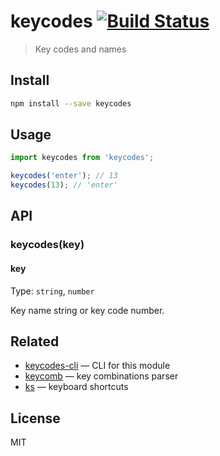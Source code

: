 # keycodes [![Build Status][travis-image]][travis-url]

> Key codes and names

## Install

```sh
npm install --save keycodes
```

## Usage

```js
import keycodes from 'keycodes';

keycodes('enter'); // 13
keycodes(13); // 'enter'
```

## API

### keycodes(key)

#### key

Type: `string`, `number`

Key name string or key code number.

## Related

* [keycodes-cli][keycodes-cli] — CLI for this module
* [keycomb][keycomb] — key combinations parser
* [ks][ks] — keyboard shortcuts

## License

MIT

[travis-url]: https://travis-ci.org/andrepolischuk/keycodes
[travis-image]: https://travis-ci.org/andrepolischuk/keycodes.svg?branch=master

[keycodes-cli]: https://github.com/andrepolischuk/keycodes-cli
[keycomb]: https://github.com/andrepolischuk/keycomb
[ks]: https://github.com/andrepolischuk/ks
